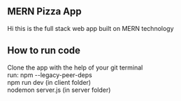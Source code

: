 <h2>MERN Pizza App</h2>
<p>Hi this is the full stack web app built on MERN technology</p>

<h2>How to run code</h2>
Clone the app with the help of your git terminal <br>
run: npm --legacy-peer-deps <br>
npm run dev (in client folder) <br>
nodemon server.js (in server folder) <bn>
